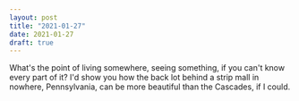 ```yaml
---
layout: post
title: "2021-01-27"
date: 2021-01-27
draft: true
---
```


What's the point of living somewhere,
  seeing something,
  if you can't know every part of it?
I'd show you
  how the back lot
  behind a strip mall
  in nowhere, Pennsylvania,
  can be more beautiful
  than the Cascades,
  if I could.